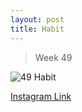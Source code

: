 ```yaml
---
layout: post
title: Habit
---
```


> Week 49

![49 Habit](/static/images/dc49.jpg)

[Instagram Link](https://www.instagram.com/p/3u1JZKxMvF/)
